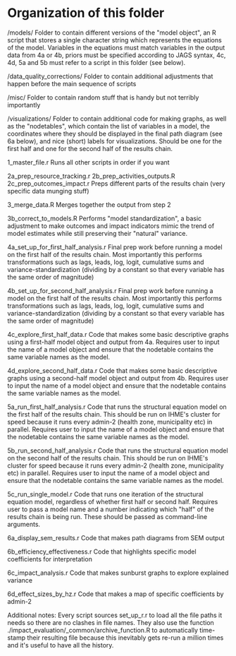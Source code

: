 # Organization of this folder

/models/
Folder to contain different versions of the "model object", an R script that stores a single character string which represents the equations of the model. Variables in the equations must match variables in the output data from 4a or 4b, priors must be specified according to JAGS syntax, 4c, 4d, 5a and 5b must refer to a script in this folder (see below).

/data_quality_corrections/
Folder to contain additional adjustments that happen before the main sequence of scripts

/misc/
Folder to contain random stuff that is handy but not terribly importantly

/visualizations/
Folder to contain additional code for making graphs, as well as the "nodetables", which contain the list of variables in a model, the coordinates where they should be displayed in the final path diagram (see 6a below), and nice (short) labels for visualizations. Should be one for the first half and one for the second half of the results chain.

1_master_file.r
Runs all other scripts in order if you want

2a_prep_resource_tracking.r
2b_prep_activities_outputs.R
2c_prep_outcomes_impact.r
Preps different parts of the results chain (very specific data munging stuff)

3_merge_data.R
Merges together the output from step 2

3b_correct_to_models.R
Performs "model standardization", a basic adjustment to make outcomes and impact indicators mimic the trend of model estimates while still preserving their "natural" variance.

4a_set_up_for_first_half_analysis.r
Final prep work before running a model on the first half of the results chain. Most importantly this performs transformations such as lags, leads, log, logit, cumulative sums and variance-standardization (dividing by a constant so that every variable has the same order of magnitude)

4b_set_up_for_second_half_analysis.r
Final prep work before running a model on the first half of the results chain. Most importantly this performs transformations such as lags, leads, log, logit, cumulative sums and variance-standardization (dividing by a constant so that every variable has the same order of magnitude)

4c_explore_first_half_data.r
Code that makes some basic descriptive graphs using a first-half model object and output from 4a. Requires user to input the name of a model object and ensure that the nodetable contains the same variable names as the model.

4d_explore_second_half_data.r
Code that makes some basic descriptive graphs using a second-half model object and output from 4b. Requires user to input the name of a model object and ensure that the nodetable contains the same variable names as the model.

5a_run_first_half_analysis.r
Code that runs the structural equation model on the first half of the results chain. This should be run on IHME's cluster for speed because it runs every admin-2 (health zone, municipality etc) in parallel. Requires user to input the name of a model object and ensure that the nodetable contains the same variable names as the model.

5b_run_second_half_analysis.r
Code that runs the structural equation model on the second half of the results chain. This should be run on IHME's cluster for speed because it runs every admin-2 (health zone, municipality etc) in parallel. Requires user to input the name of a model object and ensure that the nodetable contains the same variable names as the model.

5c_run_single_model.r
Code that runs one iteration of the structural equation model, regardless of whether first half or second half. Requires user to pass a model name and a number indicating which "half" of the results chain is being run. These should be passed as command-line arguments.

6a_display_sem_results.r
Code that makes path diagrams from SEM output

6b_efficiency_effectiveness.r
Code that highlights specific model coefficients for interpretation

6c_impact_analysis.r
Code that makes sunburst graphs to explore explained variance

6d_effect_sizes_by_hz.r
Code that makes a map of specific coefficients by admin-2

Additional notes: Every script sources set_up_r.r to load all the file paths it needs so there are no clashes in file names. They also use the function ./impact_evaluation/_common/archive_function.R to automatically time-stamp their resulting file because this inevitably gets re-run a million times and it's useful to have all the history.
